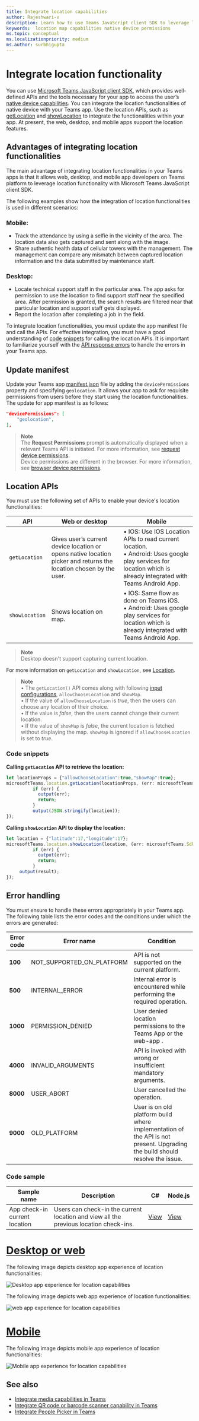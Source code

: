 ```yaml
---
title: Integrate location capabilities
author: Rajeshwari-v
description: Learn how to use Teams JavaScript client SDK to leverage location capabilities using Code snippets and samples
keywords:  location map capabilities native device permissions 
ms.topic: conceptual
ms.localizationpriority: medium
ms.author: surbhigupta
---
```


# Integrate location functionality

 You can use [Microsoft Teams JavaScript client SDK](/javascript/api/overview/msteams-client?view=msteams-client-js-latest&preserve-view=true), which provides well-defined APIs and the tools necessary for your app to access the user’s [native device capabilities](native-device-permissions.md). You can integrate the location functionalities of native device with your Teams app. Use the location APIs, such as [getLocation](/javascript/api/@microsoft/teams-js/microsoftteams.location?view=msteams-client-js-latest#getLocation_LocationProps___error__SdkError__location__Location_____void_&preserve-view=true) and [showLocation](/javascript/api/@microsoft/teams-js/microsoftteams.location?view=msteams-client-js-latest#showLocation_Location___error__SdkError__status__boolean_____void_&preserve-view=true) to integrate the functionalities within your app. At present, the web, desktop, and mobile apps support the location features.

## Advantages of integrating location functionalities

The main advantage of integrating location functionalities in your Teams apps is that it allows web, desktop, and mobile app developers on Teams platform to leverage location functionality with Microsoft Teams JavaScript client SDK.


The following examples show how the integration of location functionalities is used in different scenarios:

### Mobile:

* Track the attendance by using a selfie in the vicinity of the area. The location data also gets captured and sent along with the image.
* Share authentic health data of cellular towers with the management. The management can compare any mismatch between captured location information and the data submitted by maintenance staff.

### Desktop:

* Locate technical support staff in the particular area. The app asks for permission to use the location to find support staff near the specified area. After permission is granted, the search results are filtered near that particular location and support staff gets displayed.
* Report the location after completing a job in the field.

To integrate location functionalities, you must update the app manifest file and call the APIs. For effective integration, you must have a good understanding of [code snippets](#code-snippets) for calling the location APIs.
It is important to familiarize yourself with the [API response errors](#error-handling) to handle the errors in your Teams app.


## Update manifest

Update your Teams app [manifest.json](../../resources/schema/manifest-schema.md#devicepermissions) file by adding the `devicePermissions` property and specifying `geolocation`. It allows your app to ask for requisite permissions from users before they start using the location functionalities. The update for app manifest is as follows:

``` json
"devicePermissions": [
    "geolocation",
],
```

> **Note** </br>
The **Request Permissions** prompt is automatically displayed when a relevant Teams API is initiated. For more information, see [request device permissions](native-device-permissions.md).</br>
Device permissions are different in the browser. For more information, see [browser device permissions](browser-device-permissions.md).


## Location APIs

You must use the following set of APIs to enable your device's location functionalities:

| API      | Web or desktop  |Mobile|
| --- | --- |-- |
|`getLocation`| Gives user’s current device location or opens native location picker and returns the location chosen by the user. |• IOS: Use IOS Location APIs to read current location.  </br> • Android: Uses google play services for location which is already integrated with Teams Android App.|
|`showLocation`| Shows location on map. |• IOS: Same flow as done on Teams iOS. </br> • Android: Uses google play services for location which is already integrated with Teams Android App.|

> **Note**</br>
Desktop doesn't support capturing current location.


For more information on `getLocation` and `showLocation`, see [Location](/javascript/api/@microsoft/teams-js/microsoftteams.location?view=msteams-client-js-latest#getLocation_LocationProps___error__SdkError__location__Location_____void_&preserve-view=true).

> **Note**</br>
• The `getLocation()` API comes along with following [input configurations](/javascript/api/@microsoft/teams-js/locationprops?view=msteams-client-js-latest&preserve-view=true), `allowChooseLocation` and `showMap`. <br/> • If the value of `allowChooseLocation` is *true*, then the users can choose any location of their choice.<br/> • If the value is *false*, then the users cannot change their current location.<br/> • If the value of `showMap` is *false*, the current location is fetched without displaying the map. `showMap` is ignored if `allowChooseLocation` is set to *true*.

### Code snippets

**Calling `getLocation` API to retrieve the location:**

```javascript
let locationProps = {"allowChooseLocation":true,"showMap":true};
microsoftTeams.location.getLocation(locationProps, (err: microsoftTeams.SdkError, location: microsoftTeams.location.Location) => {
          if (err) {
            output(err);
            return;
          }
          output(JSON.stringify(location));
});
```

**Calling `showLocation` API to display the location:**

```javascript
let location = {"latitude":17,"longitude":17};
microsoftTeams.location.showLocation(location, (err: microsoftTeams.SdkError, result: boolean) => {
          if (err) {
            output(err);
            return;
          }
     output(result);
});
```

## Error handling

You must ensure to handle these errors appropriately in your Teams app. The following table lists the error codes and the conditions under which the errors are generated:

|Error code |  Error name     | Condition|
| --------- | --------------- | -------- |
| **100** | NOT_SUPPORTED_ON_PLATFORM | API is not supported on the current platform.|
| **500** | INTERNAL_ERROR | Internal error is encountered while performing the required operation.|
| **1000** | PERMISSION_DENIED |User denied location permissions to the Teams App or the web-app .|
| **4000** | INVALID_ARGUMENTS | API is invoked with wrong or insufficient mandatory arguments.|
| **8000** | USER_ABORT |User cancelled the operation.|
| **9000** | OLD_PLATFORM | User is on old platform build where implementation of the API is not present. Upgrading the build should resolve the issue.|

### Code sample

|Sample name | Description | C# | Node.js |
|----------------|-----------------|--------------|--------------|
| App check-in current location | Users can check-in the current location and view all the previous location check-ins.| [View](https://github.com/OfficeDev/Microsoft-Teams-Samples/tree/main/samples/app-checkin-location/csharp) | [View](https://github.com/OfficeDev/Microsoft-Teams-Samples/tree/main/samples/app-checkin-location/nodejs) |

# [Desktop or web](#tab/desktop)

The following image depicts desktop app experience of location functionalities:

  ![Desktop app experience for location capabilities](../../assets/images/tabs/location-picker-desktop.png)

The following image depicts web app experience of location functionalities:

  ![web app experience for location capabilities](../../assets/images/tabs/location-capability.png)

# [Mobile](#tab/mobile)

The following image depicts mobile app experience of location functionalities:

  ![Mobile app experience for location capabilities](../../assets/images/tabs/location-picker-mobile.png)


## See also

* [Integrate media capabilities in Teams](mobile-camera-image-permissions.md)
* [Integrate QR code or barcode scanner capability in Teams](qr-barcode-scanner-capability.md)
* [Integrate People Picker in Teams](people-picker-capability.md)
